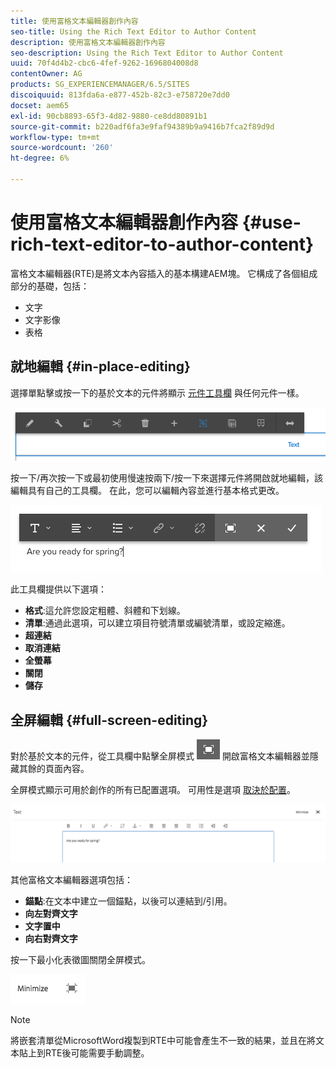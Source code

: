 ```yaml
---
title: 使用富格文本編輯器創作內容
seo-title: Using the Rich Text Editor to Author Content
description: 使用富格文本編輯器創作內容
seo-description: Using the Rich Text Editor to Author Content
uuid: 70f4d4b2-cbc6-4fef-9262-1696804008d8
contentOwner: AG
products: SG_EXPERIENCEMANAGER/6.5/SITES
discoiquuid: 813fda6a-e877-452b-82c3-e758720e7dd0
docset: aem65
exl-id: 90cb8893-65f3-4d82-9880-ce8dd80891b1
source-git-commit: b220adf6fa3e9faf94389b9a9416b7fca2f89d9d
workflow-type: tm+mt
source-wordcount: '260'
ht-degree: 6%

---
```


# 使用富格文本編輯器創作內容 {#use-rich-text-editor-to-author-content}

富格文本編輯器(RTE)是將文本內容插入的基本構建AEM塊。 它構成了各個組成部分的基礎，包括：

* 文字
* 文字影像
* 表格

## 就地編輯 {#in-place-editing}

選擇單點擊或按一下的基於文本的元件將顯示 [元件工具欄](/help/sites-authoring/editing-content.md#edit-configure-copy-cut-delete-paste) 與任何元件一樣。

![screen_shot_2018-03-21at163054](assets/screen_shot_2018-03-21at163054.png)

按一下/再次按一下或最初使用慢速按兩下/按一下來選擇元件將開啟就地編輯，該編輯具有自己的工具欄。 在此，您可以編輯內容並進行基本格式更改。

![screen_shot_2018-03-21at163214](assets/screen_shot_2018-03-21at163214.png)

此工具欄提供以下選項：

* **格式**:這允許您設定粗體、斜體和下划線。
* **清單**:通過此選項，可以建立項目符號清單或編號清單，或設定縮進。
* **超連結**
* **取消連結**
* **全螢幕**
* **關閉**
* **儲存**

## 全屏編輯 {#full-screen-editing}

對於基於文本的元件，從工具欄中點擊全屏模式 ![](do-not-localize/screen_shot_2018-03-21at163236.png) 開啟富格文本編輯器並隱藏其餘的頁面內容。

全屏模式顯示可用於創作的所有已配置選項。 可用性是選項 [取決於配置](/help/sites-administering/rich-text-editor.md)。

![screen_shot_2018-03-21at163248](assets/screen_shot_2018-03-21at163248.png)

其他富格文本編輯器選項包括：

* **錨點**:在文本中建立一個錨點，以後可以連結到/引用。
* **向左對齊文字**
* **文字置中**
* **向右對齊文字**

按一下最小化表徵圖關閉全屏模式。

![screen_shot_2018-03-21at163323](assets/screen_shot_2018-03-21at163323.png)

>[!NOTE]
>
>將嵌套清單從MicrosoftWord複製到RTE中可能會產生不一致的結果，並且在將文本貼上到RTE後可能需要手動調整。
